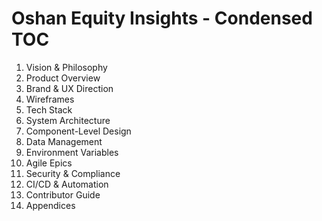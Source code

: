 # Oshan Equity Insights - Condensed TOC

1. Vision & Philosophy
2. Product Overview
3. Brand & UX Direction
4. Wireframes
5. Tech Stack
6. System Architecture
7. Component-Level Design
8. Data Management
9. Environment Variables
10. Agile Epics
11. Security & Compliance
12. CI/CD & Automation
13. Contributor Guide
14. Appendices
